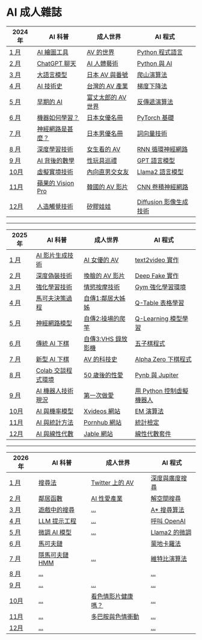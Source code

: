 # AI 成人雜誌

2024 年 | AI 科普 | 成人世界 | AI 程式
-------------------|---------|----------|--------
[1 月](2024/01/README.md)   | [AI 繪圖工具](2024/01/app/README.md) | [AV 的世界](2024/01/sex/README.md) | [Python 程式語言](2024/01/ai/README.md)
[2 月](2024/02/README.md)   | [ChatGPT 聊天](2024/02/app/README.md) | [AI 人體藝術](2024/02/sex/README.md) | [Python 與 AI](2024/02/ai/README.md)
[3 月](2024/03/README.md)   | [大語言模型](2024/03/app/README.md) | [日本 AV 與番號](2024/03/sex/README.md) | [爬山演算法](2024/03/ai/README.md)
[4 月](2024/04/README.md)   | [AI 技術史](2024/04/app/README.md) | [台灣的 AV 產業](2024/04/sex/README.md) | [梯度下降法](2024/04/ai/README.md)
[5 月](2024/05/README.md)   | [早期的 AI](2024/05/app/README.md) | [富丈太郎的 AV 世界](2024/05/sex/README.md) | [反傳遞演算法](2024/05/ai/README.md)
[6 月](2024/06/README.md)   | [機器如何學習？](2024/06/app/README.md) | [日本女優名冊](2024/06/sex/README.md) | [PyTorch 基礎](2024/06/ai/README.md)
[7 月](2024/07/README.md)   | [神經網路是甚麼？](2024/07/app/README.md) | [日本男優名冊](2024/07/sex/README.md) | [詞向量技術](2024/07/ai/README.md)
[8 月](2024/08/README.md)   | [深度學習技術](2024/08/app/README.md) | [女生看的 AV](2024/08/sex/README.md) | [RNN 循環神經網路](2024/08/ai/README.md)
[9 月](2024/09/README.md)   | [AI 背後的數學](2024/09/app/README.md) | [性玩具巡禮](2024/09/sex/README.md) | [GPT 語言模型](2024/09/ai/README.md)
[10月](2024/10/README.md)   | [虛擬實境技術](2024/10/app/README.md) | [內向直男交女友](2024/10/sex/README.md) | [Llama2 語言模型](2024/10/ai/README.md)
[11月](2024/11/README.md)   | [蘋果的 Vision Pro](2024/11/app/README.md) | [韓國的 AV 影片](2024/11/sex/README.md) | [CNN 卷積神經網路](2024/11/ai/README.md)
[12月](2024/12/README.md)   | [人造觸覺技術](2024/12/app/README.md) | [矽膠娃娃](2024/12/sex/README.md) | [Diffusion 影像生成技術](2024/12/ai/README.md)

----

2025 年 | AI 科普 | 成人世界 | AI 程式
-------------------|---------|----------|--------
[1 月](2024/01/README.md)   | [AI 影片生成技術](2024/01/app/README.md) | [AI 女優的 AV](2024/01/sex/README.md) | [text2video 實作](2024/01/ai/README.md)
[2 月](2024/02/README.md)   | [深度偽裝技術](2024/02/app/README.md) | [換臉的 AV 影片](2024/02/sex/README.md) | [Deep Fake 實作](2024/02/ai/README.md)
[3 月](2024/03/README.md)   | [強化學習技術](2024/03/app/README.md) | [情慾按摩技術](2024/03/sex/README.md) | [Gym 強化學習環境](2024/03/ai/README.md)
[4 月](2024/04/README.md)   | [馬可夫決策過程](2024/04/app/README.md) | [自傳1:鄰居大姊姊](2024/04/sex/README.md) | [Q-Table 表格學習](2024/04/ai/README.md)
[5 月](2024/05/README.md)   | [神經網路模型](2024/05/app/README.md) | [自傳2:操場的爬竿](2024/05/sex/README.md) | [Q-Learning 模型學習](2024/05/ai/README.md)
[6 月](2024/06/README.md)   | [傳統 AI 下棋](2024/06/app/README.md) | [自傳3:VHS 錄放影機](2024/06/sex/README.md) | [五子棋程式](2024/06/ai/README.md)
[7 月](2024/07/README.md)   | [新型 AI 下棋](2024/07/app/README.md) | [AV 的科技史](2024/07/sex/README.md) | [Alpha Zero 下棋程式](2024/07/ai/README.md)
[8 月](2024/08/README.md)   | [Colab 交談程式環境](2024/08/app/README.md) | [50 歲後的性愛](2024/08/sex/README.md) | [Pynb 與 Jupiter](2024/08/ai/README.md)
[9 月](2024/09/README.md)   | [AI 機器人技術現況](2024/09/app/README.md) | [第一次做愛](2024/09/sex/README.md) | [用 Python 控制虛擬機器人](2024/09/ai/README.md)
[10月](2024/10/README.md)   | [AI 與機率模型](2024/10/app/README.md) | [Xvideos 網站](2024/10/sex/README.md) | [EM 演算法](2024/10/ai/README.md)
[11月](2024/11/README.md)   | [AI 與統計方法](2024/11/app/README.md) | [Pornhub 網站](2024/11/sex/README.md) | [統計檢定](2024/11/ai/README.md)
[12月](2024/12/README.md)   | [AI 與線性代數](2024/12/app/README.md) | [Jable 網站](2024/12/sex/README.md) | [線性代數套件](2024/12/ai/README.md)

----

2026 年 | AI 科普 | 成人世界 | AI 程式
-------------------|---------|----------|--------
[1 月](2024/01/README.md)   | [搜尋法](2024/01/app/README.md) | [Twitter 上的 AV](2024/01/sex/README.md) | [深度與廣度搜尋](2024/01/ai/README.md)
[2 月](2024/02/README.md)   | [鄰居函數](2024/02/app/README.md) | [AI 性愛產業](2024/02/sex/README.md) | [解空間搜尋](2024/02/ai/README.md)
[3 月](2024/03/README.md)   | [遊戲中的搜尋](2024/03/app/README.md) | [...](2024/03/sex/README.md) | [A* 搜尋算法](2024/03/ai/README.md)
[4 月](2024/04/README.md)   | [LLM 提示工程](2024/04/app/README.md) | [...](2024/04/sex/README.md) | [呼叫 OpenAI](2024/04/ai/README.md)
[5 月](2024/05/README.md)   | [微調 AI 模型](2024/05/app/README.md) | [...](2024/05/sex/README.md) | [Llama2 的微調](2024/05/ai/README.md)
[6 月](2024/06/README.md)   | [馬可夫鏈](2024/06/app/README.md) | [](2024/06/sex/README.md) | [蒙地卡羅法](2024/06/ai/README.md)
[7 月](2024/07/README.md)   | [隱馬可夫鏈 HMM](2024/07/app/README.md) | [...](2024/07/sex/README.md) | [維特比演算法](2024/07/ai/README.md)
[8 月](2024/08/README.md)   | [...](2024/08/app/README.md) | [](2024/08/sex/README.md) | [...](2024/08/ai/README.md)
[9 月](2024/09/README.md)   | [...](2024/09/app/README.md) | [...](2024/09/sex/README.md) | [...](2024/09/ai/README.md)
[10月](2024/10/README.md)   | [...](2024/10/app/README.md) | [看色情影片健康嗎？](2024/10/sex/README.md) | [...](2024/10/ai/README.md)
[11月](2024/11/README.md)   | [...](2024/11/app/README.md) | [多巴胺與色情衝動](2024/11/sex/README.md) | [...](2024/11/ai/README.md)
[12月](2024/12/README.md)   | [...](2024/12/app/README.md) | [](2024/12/sex/README.md) | [...](2024/12/ai/README.md)

